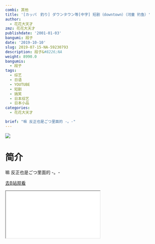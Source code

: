 ```yaml
---
combi: 其他
title: '[カッパ　釣り] ダウンタウン等[中字] 短剧（downtown）（河童 钓鱼）'
author:
  - 花花大天才
zmz: 花花大天才
publishdate: '2001-01-03'
bangumi: 段子
date: '2019-10-10'
slug: 2019-07-15-NA-59230793
description: 段子&#8226;NA
weight: 8990.0
bangumis:
  - 段子
tags:
  - 综艺
  - 日语
  - YOUTUBE
  - 短剧
  - 搞笑
  - 日本综艺
  - 日本小品
categories:
  - 花花大天才

brief: "嘛 反正也是ごつ里面的 -。-"
---
```

![](https://raw.githubusercontent.com/tcgriffith/owaraisite/master/static/tmpimg/359e3e50fd5041964db413761ee7eb441328c666.jpg.480.jpg)
# 简介  
嘛 反正也是ごつ里面的 -。-  

[去B站观看](https://www.bilibili.com/video/av59230793/)
<div class ="resp-container"><iframe class="testiframe" src="//player.bilibili.com/player.html?aid=59230793"", scrolling="no", allowfullscreen="true" > </iframe></div> 

